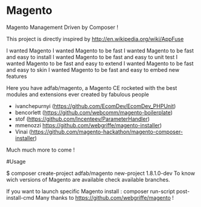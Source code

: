 Magento
=======

Magento Management Driven by Composer !

This project is directly inspired by http://en.wikipedia.org/wiki/AppFuse

I wanted Magento
I wanted Magento to be fast
I wanted Magento to be fast and easy to install
I wanted Magento to be fast and easy to unit test
I wanted Magento to be fast and easy to extend 
I wanted Magento to be fast and easy to skin
I wanted Magento to be fast and easy to embed new features

Here you have adfab/magento, a Magento CE rocketed with the best modules and extensions ever created by fabulous people

- ivanchepurnyi (https://github.com/EcomDev/EcomDev_PHPUnit)
- bencorlett (https://github.com/webcomm/magento-boilerplate)
- stof (https://github.com/Incenteev/ParameterHandler)
- mmenozzi https://github.com/webgriffe/magento-installer)
- Vinai (https://github.com/magento-hackathon/magento-composer-installer)

Much much more to come !


#Usage

$ composer create-project adfab/magento new-project 1.8.1.0-dev
To know wich versions of Magento are available check available branches.

If you want to launch specific Magento install : composer run-script post-install-cmd
Many thanks to https://github.com/webgriffe/magento !
